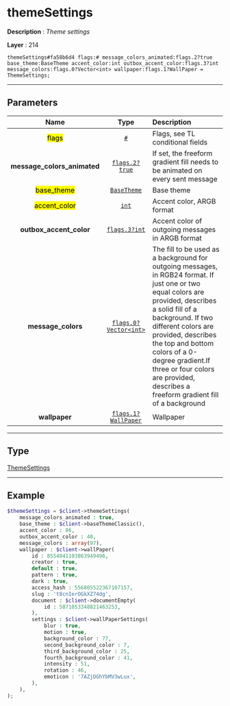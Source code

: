 # themeSettings

**Description** : *Theme settings*

**Layer** : 214

```tl
themeSettings#fa58b6d4 flags:# message_colors_animated:flags.2?true base_theme:BaseTheme accent_color:int outbox_accent_color:flags.3?int message_colors:flags.0?Vector<int> wallpaper:flags.1?WallPaper = ThemeSettings;
```

---

## Parameters

| Name | Type | Description |
| :---: | :---: | :--- |
| <mark>flags</mark> | [`#`](type/#) | Flags, see TL conditional fields |
| **message_colors_animated** | [`flags.2?true`](type/true) | If set, the freeform gradient fill needs to be animated on every sent message |
| <mark>base_theme</mark> | [`BaseTheme`](type/BaseTheme) | Base theme |
| <mark>accent_color</mark> | [`int`](type/int) | Accent color, ARGB format |
| **outbox_accent_color** | [`flags.3?int`](type/int) | Accent color of outgoing messages in ARGB format |
| **message_colors** | [`flags.0?Vector<int>`](type/int) | The fill to be used as a background for outgoing messages, in RGB24 format. If just one or two equal colors are provided, describes a solid fill of a background. If two different colors are provided, describes the top and bottom colors of a 0-degree gradient.If three or four colors are provided, describes a freeform gradient fill of a background |
| **wallpaper** | [`flags.1?WallPaper`](type/WallPaper) | Wallpaper |

---

## Type

[ThemeSettings](type/ThemeSettings)

---

## Example

```php
$themeSettings = $client->themeSettings(
	message_colors_animated : true,
	base_theme : $client->baseThemeClassic(),
	accent_color : 86,
	outbox_accent_color : 40,
	message_colors : array(97),
	wallpaper : $client->wallPaper(
		id : 8554041103863949496,
		creator : true,
		default : true,
		pattern : true,
		dark : true,
		access_hash : 556805522367107157,
		slug : 't8cnIerOGkXZ74dg',
		document : $client->documentEmpty(
			id : 5871053348821463253,
		),
		settings : $client->wallPaperSettings(
			blur : true,
			motion : true,
			background_color : 77,
			second_background_color : 7,
			third_background_color : 25,
			fourth_background_color : 41,
			intensity : 51,
			rotation : 46,
			emoticon : '7AZjDGhYbMV3wLux',
		),
	),
);
```